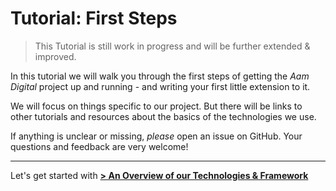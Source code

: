 # Tutorial: First Steps
> This Tutorial is still work in progress and will be further extended & improved.

In this tutorial we will walk you through the first steps of getting the _Aam Digital_ project up and running - 
and writing your first little extension to it.

We will focus on things specific to our project.
But there will be links to other tutorials and resources about the basics of the technologies we use.

If anything is unclear or missing, _please_ open an issue on GitHub.
Your questions and feedback are very welcome!

-----
Let's get started with
 [**> An Overview of our Technologies & Framework**](./tutorial/overview-of-technologies.html)
